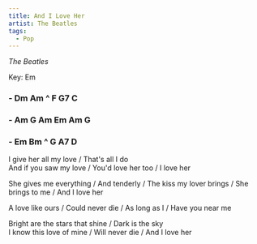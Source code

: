 ```yaml
---
title: And I Love Her
artist: The Beatles
tags: 
  - Pop
---
```

*The Beatles*

Key: Em
### - Dm Am ^ F G7 C 
### - Am G Am Em Am G
### - Em Bm ^ G A7 D

I give her all my love / That's all I do  
And if you saw my love / You'd love her too / I love her

She gives me everything / And tenderly /
The kiss my lover brings / She brings to me / And I love her

A love like ours / Could never die / As long as I / Have you near me

Bright are the stars that shine / Dark is the sky  
I know this love of mine / Will never die / And I love her
